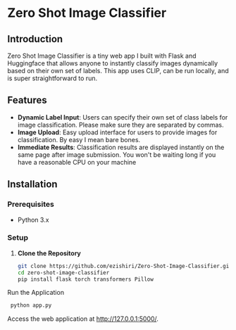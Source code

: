 # Zero Shot Image Classifier

## Introduction
Zero Shot Image Classifier is a tiny web app I built with Flask and Huggingface that allows anyone to instantly classify images dynamically based on their own set of labels. 
This app uses CLIP, can be run locally, and is super straightforward to run. 

## Features
- **Dynamic Label Input**: Users can specify their own set of class labels for image classification. Please make sure they are separated by commas. 
- **Image Upload**: Easy upload interface for users to provide images for classification. By easy I mean bare bones.
- **Immediate Results**: Classification results are displayed instantly on the same page after image submission. You won't be waiting long if you have a reasonable CPU on your machine  

## Installation

### Prerequisites
- Python 3.x

### Setup
1. **Clone the Repository**
   ```bash
   git clone https://github.com/ezishiri/Zero-Shot-Image-Classifier.git
   cd zero-shot-image-classifier
   pip install flask torch transformers Pillow
   
Run the Application
 ```bash
  python app.py
```

Access the web application at http://127.0.0.1:5000/.
